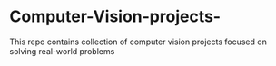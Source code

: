 # Computer-Vision-projects-
This repo contains collection of computer vision projects focused on solving real-world problems
